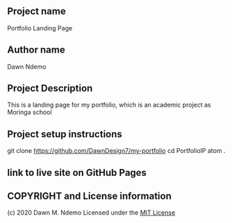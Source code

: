 ## Project name
  Portfolio Landing Page

## Author name
  Dawn Ndemo

## Project Description
  This is a landing page for my portfolio, which is an academic project as Moringa school

## Project setup instructions
  git clone https://github.com/DawnDesign7/my-portfolio
  cd PortfolioIP
  atom .

## link to live site on GitHub Pages


## COPYRIGHT and License information
  (c) 2020 Dawn M. Ndemo
  Licensed under the [MIT License](LICENSE)
